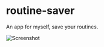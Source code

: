 # routine-saver
An app for myself, save your routines.

![Screenshot](https://i.imgur.com/ljCGJyS.png)